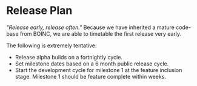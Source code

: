 # Release Plan #

_"Release early, release often."_ Because we have inherited a mature code-base from BOINC, we are able to timetable the first release very early.

The following is extremely tentative:

  * Release alpha builds on a fortnightly cycle.
  * Set milestone dates based on a 6 month public release cycle.
  * Start the development cycle for milestone 1 at the feature inclusion stage. Milestone 1 should be feature complete within weeks.